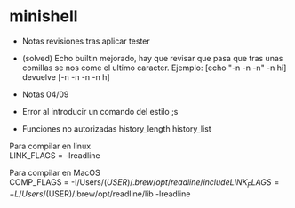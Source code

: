 # minishell

- Notas revisiones tras aplicar tester

- (solved) Echo builtin mejorado, hay que revisar que pasa que tras unas comillas se nos come el ultimo caracter. Ejemplo:
[echo "-n -n -n" -n hi] devuelve [-n -n -n -n h]

- Notas 04/09
- Error al introducir un comando del estilo ;s
- Funciones no autorizadas
	history_length
	history_list

Para compilar en linux  
LINK_FLAGS = -lreadline  

Para compilar en MacOS  
COMP_FLAGS = -I/Users/$(USER)/.brew/opt/readline/include  
LINK_FLAGS = -L/Users/$(USER)/.brew/opt/readline/lib -lreadline